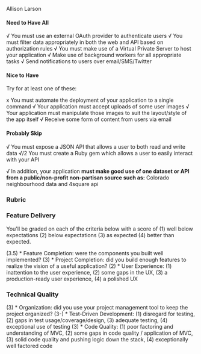 Allison Larson

#### Need to Have All

√ You must use an external OAuth provider to authenticate users
√ You must filter data appropriately in both the web and API based on authorization rules
√ You must make use of a Virtual Private Server to host your application
√ Make use of background workers for all appropriate tasks
√ Send notifications to users over email/SMS/Twitter

#### Nice to Have

Try for at least one of these:

x You must automate the deployment of your application to a single command
√ Your application must accept uploads of some user images
√ Your application must manipulate those images to suit the layout/style of the app itself
√ Receive some form of content from users via email

#### Probably Skip

√   You must expose a JSON API that allows a user to both read and write data
√/2 You must create a Ruby gem which allows a user to easily interact with your API


√ In addition, your application **must make good use of one dataset or API from a public/non-profit non-partisan source such as:**
Colorado neighbourhood data and 4square api

### Rubric

### Feature Delivery

You'll be graded on each of the criteria below with a score of
(1) well below expectations
(2) below expectations
(3) as expected
(4) better than expected.

(3.5) * Feature Completion: were the components you built well implemented?
(3)   * Project Completion: did you build enough features to realize the vision of a useful application?
(2)   * User Experience: (1) inattention to the user experience, (2) some gaps in the UX, (3) a production-ready user experience, (4) a polished UX


### Technical Quality

(3)  * Organization: did you use your project management tool to keep the project organized?
(3-) * Test-Driven Development: (1) disregard for testing, (2) gaps in test usage/coverage/design, (3) adequate testing, (4) exceptional use of testing
(3)  * Code Quality: (1) poor factoring and understanding of MVC, (2) some gaps in code quality / application of MVC, (3) solid code quality and pushing logic down the stack, (4) exceptionally well factored code
